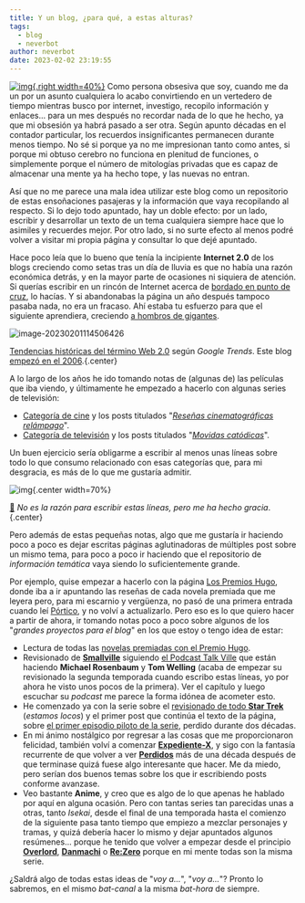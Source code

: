```yaml
---
title: Y un blog, ¿para qué, a estas alturas?
tags:
  - blog
  - neverbot
author: neverbot
date: 2023-02-02 23:19:55
---
```


[![img](./y-un-blog-¿para-que-a-estas-alturas/tumblr_nl2ycpojDc1qj73e2o1_500.jpg){.right width=40%}](https://neverbot.tumblr.com/post/153438476493/wiitch-craft-adore-this) Como persona obsesiva que soy, cuando me da un por un asunto cualquiera lo acabo convirtiendo en un vertedero de tiempo mientras busco por internet, investigo, recopilo información y enlaces... para un mes después no recordar nada de lo que he hecho, ya que mi obsesión ya habrá pasado a ser otra. Según apunto décadas en el contador particular, los recuerdos insignificantes permanecen durante menos tiempo. No sé si porque ya no me impresionan tanto como antes, si porque mi obtuso cerebro no funciona en plenitud de funciones, o simplemente porque el número de mitologías privadas que es capaz de almacenar una mente ya ha hecho tope, y las nuevas no entran.

Así que no me parece una mala idea utilizar este blog como un repositorio de estas ensoñaciones pasajeras y la información que vaya recopilando al respecto. Si lo dejo todo apuntado, hay un doble efecto: por un lado, escribir y desarrollar un texto de un tema cualquiera siempre hace que lo asimiles y recuerdes mejor. Por otro lado, si no surte efecto al menos podré volver a visitar mi propia página y consultar lo que dejé apuntado.

Hace poco leía que lo bueno que tenía la incipiente **Internet 2.0** de los blogs creciendo como setas tras un día de lluvia es que no había una razón económica detrás, y en la mayor parte de ocasiones ni siquiera de atención. Si querías escribir en un rincón de Internet acerca de [bordado en punto de cruz](https://es.wikipedia.org/wiki/Punto_de_cruz), lo hacías. Y si abandonabas la página un año después tampoco pasaba nada, no era un fracaso. Ahí estaba tu esfuerzo para que el siguiente aprendiera, creciendo [a hombros de gigantes](https://en.wikipedia.org/wiki/Standing_on_the_shoulders_of_giants).

![image-20230201114506426](./y-un-blog-¿para-que-a-estas-alturas/image-20230201114506426.png)

[Tendencias históricas del término Web 2.0](https://trends.google.com/trends/explore?date=all&q=web%202.0) según *Google Trends*. Este blog [empezó en el 2006](/hello-world/).{.center}

A lo largo de los años he ido tomando notas de (algunas de) las películas que iba viendo, y últimamente he empezado a hacerlo con algunas series de televisión:

- [Categoría de cine](/tags/cine/) y los posts titulados "[*Reseñas cinematográficas relámpago*](/tags/resenas-cinematograficas-relampago/)".
- [Categoría de televisión](/tags/tv/) y los posts titulados "[*Movidas catódicas*](/tags/movidas-catodicas/)".

Un buen ejercicio sería obligarme a escribir al menos unas líneas sobre todo lo que consumo relacionado con esas categorías que, para mi desgracia, es más de lo que me gustaría admitir.

![img](./y-un-blog-¿para-que-a-estas-alturas/tumblr_nppbieNhhG1u8ln5ho1_1280.jpg){.center width=70%}

[🔗](https://neverbot.tumblr.com/post/155298911208) *No es la razón para escribir estas líneas, pero me ha hecho gracia*.{.center}

Pero además de estas pequeñas notas, algo que me gustaría ir haciendo poco a poco es dejar escritas páginas aglutinadoras de múltiples post sobre un mismo tema, para poco a poco ir haciendo que el repositorio de *información temática* vaya siendo lo suficientemente grande.

Por ejemplo, quise empezar a hacerlo con la página [Los Premios Hugo](/los-premios-hugo), donde iba a ir apuntando las reseñas de cada novela premiada que me leyera pero, para mi escarnio y vergüenza, no pasó de una primera entrada cuando leí [Pórtico](/portico-de-frederik-pohl/), y no volví a actualizarlo. Pero eso es lo que quiero hacer a partir de ahora, ir tomando notas poco a poco sobre algunos de los "*grandes proyectos para el blog*" en los que estoy o tengo idea de estar:

- Lectura de todas las [novelas premiadas con el Premio Hugo](/los-premios-hugo/).
- Revisionado de [**Smallville**](https://thetvdb.com/series/smallville) siguiendo [el Podcast Talk Ville](https://www.youtube.com/@talkvillepodcast) que están haciendo **Michael Rosenbaum** y **Tom Welling** (acaba de empezar su revisionado la segunda temporada cuando escribo estas líneas, yo por ahora he visto unos pocos de la primera). Ver el capítulo y luego escuchar su *podcast* me parece la forma idónea de acometer esto.
- He comenzado ya con la serie sobre el [revisionado de todo **Star Trek**](/tv/star-trek/) (*estamos locos*) y el primer post que continúa el texto de la página, sobre [el primer episodio piloto de la serie](/star-trek-el-episodio-piloto-perdido/), perdido durante dos décadas.
- En mi ánimo nostálgico por regresar a las cosas que me proporcionaron felicidad, también volví a comenzar [**Expediente-X**](https://thetvdb.com/series/the-x-files), y sigo con la fantasía recurrente de que volver a ver [**Perdidos**](https://thetvdb.com/series/lost) más de una década después de que terminase quizá fuese algo interesante que hacer. Me da miedo, pero serían dos buenos temas sobre los que ir escribiendo posts conforme avanzase.
- Veo bastante **Anime**, y creo que es algo de lo que apenas he hablado por aquí en alguna ocasión. Pero con tantas series tan parecidas unas a otras, tanto *Isekai*, desde el final de una temporada hasta el comienzo de la siguiente pasa tanto tiempo que empiezo a mezclar personajes y tramas, y quizá debería hacer lo mismo y dejar apuntados algunos resúmenes... porque he tenido que volver a empezar desde el principio [**Overlord**](https://thetvdb.com/series/overlord), [**Danmachi**](https://thetvdb.com/series/is-it-wrong-to-try-to-pick-up-girls-in-a-dungeon) o [**Re:Zero**](https://thetvdb.com/series/re-zero-starting-life-in-another-world) porque en mi mente todas son la misma serie.

¿Saldrá algo de todas estas ideas de "*voy a...*", "*voy a...*"? Pronto lo sabremos, en el mismo *bat-canal* a la misma *bat-hora* de siempre.
